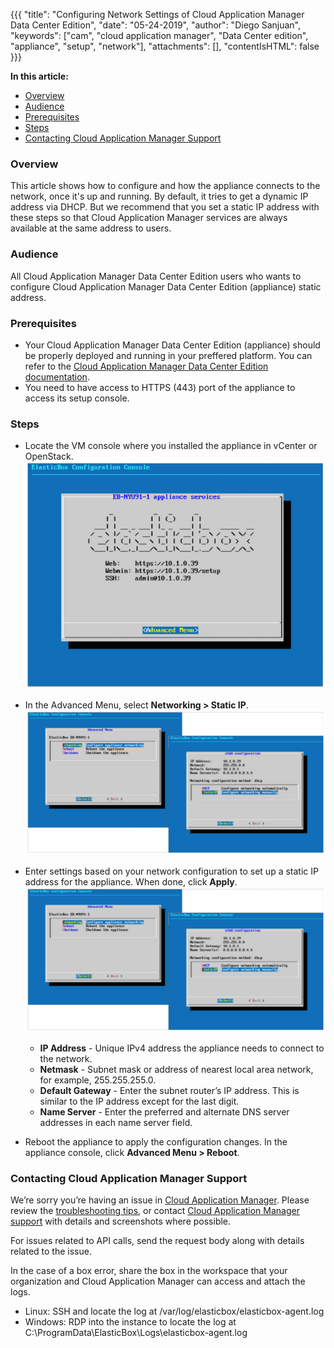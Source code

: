 {{{
"title": "Configuring Network Settings of Cloud Application Manager Data Center Edition",
"date": "05-24-2019",
"author": "Diego Sanjuan",
"keywords": ["cam", "cloud application manager", "Data Center edition", "appliance", "setup", "network"],
"attachments": [],
"contentIsHTML": false
}}}


**In this article:**

* [Overview](#overview)
* [Audience](#audience)
* [Prerequisites](#prerequisites)
* [Steps](#steps)
* [Contacting Cloud Application Manager Support](#contacting-cloud-application-manager-support)


### Overview


This article shows how to configure and how the appliance connects to the network, once it's up and running. By default, it tries to get a dynamic IP address via DHCP. But we recommend that you set a static IP address with these steps so that Cloud Application Manager services are always available at the same address to users.


### Audience


All Cloud Application Manager Data Center Edition users who wants to configure Cloud Application Manager Data Center Edition (appliance) static address.


### Prerequisites


* Your Cloud Application Manager Data Center Edition (appliance) should be properly deployed and running in your preffered platform. You can refer to the [Cloud Application Manager Data Center Edition documentation](camdce-overview.md).
* You need to have access to HTTPS (443) port of the appliance to access its setup console.


### Steps


* Locate the VM console where you installed the appliance in vCenter or OpenStack.
   ![appliance-networking1.png](../../images/cloud-application-manager/appliance-networking1.png)

* In the Advanced Menu, select **Networking > Static IP**.
   ![appliance-networking2.png](../../images/cloud-application-manager/appliance-networking2.png)

* Enter settings based on your network configuration to set up a static IP address for the appliance. When done, click **Apply**.
   ![appliance-networking3.png](../../images/cloud-application-manager/appliance-networking3.png)

   * **IP Address** - Unique IPv4 address the appliance needs to connect to the network.
   * **Netmask** - Subnet mask or address of nearest local area network, for example, 255.255.255.0.
   * **Default Gateway** - Enter the subnet router’s IP address. This is similar to the IP address except for the last digit.
   * **Name Server** -  Enter the preferred and alternate DNS server addresses in each name server field.

* Reboot the appliance to apply the configuration changes. In the appliance console, click **Advanced Menu > Reboot**.


### Contacting Cloud Application Manager Support


We’re sorry you’re having an issue in [Cloud Application Manager](https://www.ctl.io/cloud-application-manager/). Please review the [troubleshooting tips](../Troubleshooting/troubleshooting-tips.md), or contact [Cloud Application Manager support](mailto:incident@CenturyLink.com) with details and screenshots where possible.

For issues related to API calls, send the request body along with details related to the issue.

In the case of a box error, share the box in the workspace that your organization and Cloud Application Manager can access and attach the logs.
* Linux: SSH and locate the log at /var/log/elasticbox/elasticbox-agent.log
* Windows: RDP into the instance to locate the log at C:\ProgramData\ElasticBox\Logs\elasticbox-agent.log

